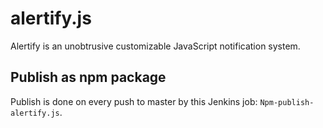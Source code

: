 # alertify.js

Alertify is an unobtrusive customizable JavaScript notification system.

## Publish as npm package

Publish is done on every push to master by this Jenkins job: `Npm-publish-alertify.js`.
